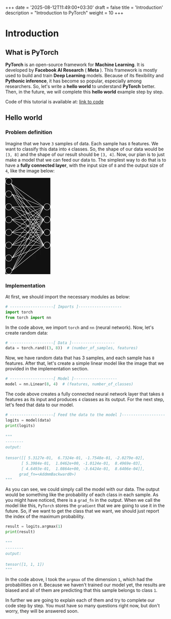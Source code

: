 +++
date = '2025-08-12T11:49:00+03:30'
draft = false
title = 'Introduction'
description = "Introduction to PyTorch"
weight = 10
+++

# Introduction

## What is PyTorch

**PyTorch** is an open-source framework for **Machine Learning**.
It is developed by **Facebook AI Research** ( **Meta** ).
This framework is mostly used to build and train **Deep Learning** models.
Because of its flexibility and **Pythonic inference**, it has become so popular,
especially among researchers.
So, let's write a **hello world** to understand **PyTorch** better.
Then, in the future, we will complete this **hello world** example step by step.

Code of this tutorial is available at:
[link to code](https://github.com/LiterallyTheOne/Pytorch_Tutorial/blob/main/src/0_hello_world.ipynb)

## Hello world

### Problem definition

Imagine that we have `3` samples of data.
Each sample has `8` features.
We want to classify this data into `4` classes.
So, the shape of our data would be `[3, 8]` and the shape of our result should be `[3, 4]`.
Now, our plan is to just make a model that we can feed our data to.
The simplest way to do that is to have a **fully connected layer**, with the input size of `8`
and the output size of `4`, like the image below:

![pytorch_hello_world](pytorch_hello_world.webp)

### Implementation

At first, we should import the necessary modules as below:

```python
# -------------------[ Imports ]-------------------
import torch
from torch import nn
```

In the code above, we import `torch` and `nn` (neural network).
Now, let's create random data:

```python
# -------------------[ Data ]-------------------
data = torch.rand((3, 8))  # (number_of_samples, features)
```

Now, we have random data that has 3 samples, and each sample has `8` features.
After that, let's create a simple linear model like the image that we provided
in the implementation section.

```python
# -------------------[ Model ]-------------------
model = nn.Linear(8, 4)  # (features, number_of_classes)
```

The code above creates a fully connected neural network layer that
takes `8` features as its input and produces `4` classes as its output.
For the next step, let's feed that data to our model.

```python
# -------------------[ Feed the data to the model ]-------------------
logits = model(data)
print(logits)

"""
--------
output: 

tensor([[ 5.3127e-01,  6.7324e-01, -1.7548e-01, -2.0279e-02],
       [ 5.3984e-01,  1.0462e+00, -1.0124e-01,  8.4969e-03],
       [ 4.6493e-01,  1.0864e+00, -3.6424e-01,  8.6406e-04]],
      grad_fn=<AddmmBackward0>)
"""

```

As you can see, we could simply call the model with our data.
The output would be something like the probability of each class in
each sample.
As you might have noticed, there is a `grad_fn` in the output.
When we call the model like this, `PyTorch` stores the `gradient` that
we are going to use it in the future.
So, if we want to get the class that we want, we should just report the
index of the maximum probability.

```python
result = logits.argmax(1)
print(result)

"""
--------
output: 

tensor([1, 1, 1])
"""
```

In the code above, I took the `argmax` of the dimension `1`, which
had the probabilities on it.
Because we haven't trained our model yet, the results are biased and
all of them are predicting that this sample belongs to class `1`.

In further we are going to explain each of them and try to complete
our code step by step.
You must have so many questions right now, but don't worry, they
will be answered soon.



